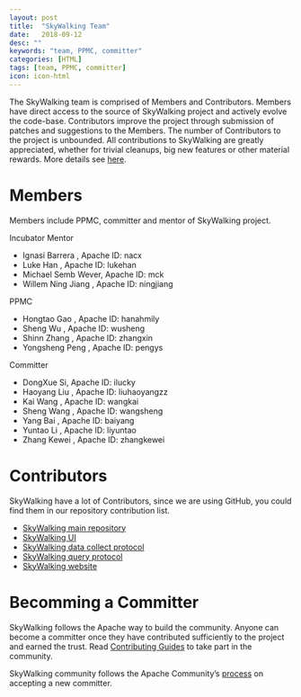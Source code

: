 ```yaml
---
layout: post
title:  "SkyWalking Team"
date:   2018-09-12
desc: ""
keywords: "team, PPMC, committer"
categories: [HTML]
tags: [team, PPMC, committer]
icon: icon-html
---
```


The SkyWalking team is comprised of Members and Contributors. Members have direct access to the source of SkyWalking project and actively evolve the code-base. Contributors improve the project through submission of patches and suggestions to the Members. The number of Contributors to the project is unbounded. All contributions to SkyWalking are greatly appreciated, whether for trivial cleanups, big new features or other material rewards. More details see [here](https://github.com/apache/incubator-skywalking/blob/master/docs/en/guides/README.md).

# Members
Members include PPMC, committer and mentor of SkyWalking project.

Incubator Mentor
- Ignasi Barrera    , Apache ID: nacx
- Luke Han          , Apache ID: lukehan
- Michael Semb Wever, Apache ID: mck
- Willem Ning Jiang , Apache ID: ningjiang

PPMC
- Hongtao Gao      , Apache ID: hanahmily
- Sheng Wu         , Apache ID: wusheng
- Shinn Zhang      , Apache ID:	zhangxin
- Yongsheng Peng   , Apache ID: pengys

Committer
- DongXue Si, Apache ID: 	ilucky
- Haoyang Liu	, Apache ID: liuhaoyangzz
- Kai Wang	, Apache ID: wangkai
- Sheng Wang	, Apache ID: wangsheng
- Yang Bai	, Apache ID: baiyang
- Yuntao Li	, Apache ID: liyuntao
- Zhang Kewei	, Apache ID: zhangkewei

# Contributors
SkyWalking have a lot of Contributors, since we are using GitHub, you could find them in our repository contribution list.
- [SkyWalking main repository](https://github.com/apache/incubator-skywalking/graphs/contributors)
- [SkyWalking UI](https://github.com/apache/incubator-skywalking-ui/graphs/contributors)
- [SkyWalking data collect protocol](https://github.com/apache/incubator-skywalking-data-collect-protocol/graphs/contributors)
- [SkyWalking query protocol](https://github.com/apache/incubator-skywalking-query-protocol/graphs/contributors)
- [SkyWalking website](https://github.com/apache/incubator-skywalking-website/graphs/contributors)

# Becomming a Committer
SkyWalking follows the Apache way to build the community. Anyone can become a committer once they have contributed sufficiently to the project and earned the trust. Read [Contributing Guides](https://github.com/apache/incubator-skywalking/blob/master/docs/en/guides/README.md) to take part in the community.

SkyWalking community follows the Apache Community’s [process](http://community.apache.org/newcommitter.html) on accepting a new committer.
